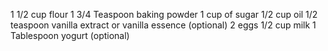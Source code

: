 1 1/2 cup flour 
1 3/4 Teaspoon baking powder
1 cup of sugar
1/2 cup oil 
1/2 teaspoon vanilla extract or vanilla essence (optional)
2 eggs 
1/2 cup milk
1 Tablespoon yogurt (optional)
